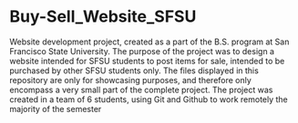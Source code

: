 # Buy-Sell_Website_SFSU
Website development project, created as a part of the B.S. program at San Francisco State University. The purpose of the project was to design a website intended for SFSU students to post items for sale, intended to be purchased by other SFSU students only. The files displayed in this repository are only for showcasing purposes, and therefore only encompass a very small part of the complete project. 
The project was created in a team of 6 students, using Git and Github to work remotely the majority of the semester
